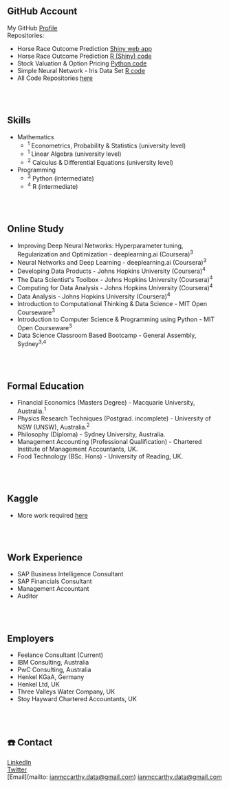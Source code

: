 ## GitHub Account
My GitHub [Profile](https://github.com/ismccarthy)
<br>
Repositories:
  - Horse Race Outcome Prediction [Shiny web app](https://ianmccarthy.shinyapps.io/HorseRace/)
  - Horse Race Outcome Prediction [R (Shiny) code](https://github.com/ismccarthy/HorseRace_App)
  - Stock Valuation & Option Pricing [Python code](https://github.com/ismccarthy/StockValuation)
  - Simple Neural Network - Iris Data Set [R code](https://github.com/ismccarthy/IrisNeuralNetwork)
  - All Code Repositories [here](https://github.com/ismccarthy)
<br>
<br>

## Skills
- Mathematics
  - <sup>1</sup> Econometrics, Probability & Statistics (university level)
  - <sup>1</sup> Linear Algebra (university level)
  - <sup>2</sup> Calculus & Differential Equations (university level)
- Programming
  - <sup>3</sup> Python (intermediate)
  - <sup>4</sup> R (intermediate)
<br>
<br>

## Online Study
- Improving Deep Neural Networks: Hyperparameter tuning, Regularization and Optimization - deeplearning.ai (Coursera)<sup>3</sup>
- Neural Networks and Deep Learning - deeplearning.ai (Coursera)<sup>3</sup>
- Developing Data Products - Johns Hopkins University (Coursera)<sup>4</sup>
- The Data Scientist's Toolbox - Johns Hopkins University (Coursera)<sup>4</sup>
- Computing for Data Analysis - Johns Hopkins University (Coursera)<sup>4</sup>
- Data Analysis - Johns Hopkins University (Coursera)<sup>4</sup>
- Introduction to Computational Thinking & Data Science - MIT Open Courseware<sup>3</sup>
- Introduction to Computer Science & Programming using Python - MIT Open Courseware<sup>3</sup>
- Data Science Classroom Based Bootcamp - General Assembly, Sydney<sup>3,4</sup>
<br>
<br>

## Formal Education
 - Financial Economics (Masters Degree) - Macquarie University, Australia.<sup>1</sup>
 - Physics Research Techniques (Postgrad. incomplete) - University of NSW (UNSW), Australia.<sup>2</sup>
 - Philosophy (Diploma) - Sydney University, Australia.
 - Management Accounting (Professional Qualification) - Chartered Institute of Management Accountants, UK.
 - Food Technology (BSc. Hons) - University of Reading, UK.
<br>
<br>

## Kaggle
- More work required [here](https://www.kaggle.com/ianmccarthy)
<br>
<br>

## Work Experience
- SAP Business Intelligence Consultant
- SAP Financials Consultant
- Management Accountant
- Auditor
<br>
<br>

## Employers
- Feelance Consultant (Current)
- IBM Consulting, Australia
- PwC Consulting, Australia
- Henkel KGaA, Germany
- Henkel Ltd, UK
- Three Valleys Water Company, UK
- Stoy Hayward Chartered Accountants, UK
<br>
<br>

## :telephone: Contact
[LinkedIn](https://www.linkedin.com/in/ismccarthy/)
<br>
[Twitter](https://twitter.com/iansmccarthy)
<br>
[Email](mailto: ianmccarthy.data@gmail.com) ianmccarthy.data@gmail.com
<br>
<br>
